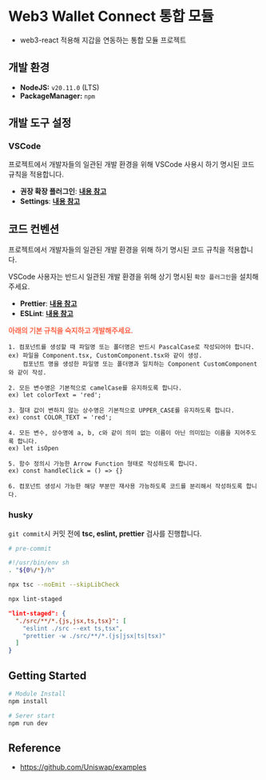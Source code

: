 # Web3 Wallet Connect 통합 모듈

* web3-react 적용해 지갑을 연동하는 통합 모듈 프로젝트

## 개발 환경

* **NodeJS:** `v20.11.0` (LTS)
* **PackageManager:** `npm`

## 개발 도구 설정

### VSCode

프로젝트에서 개발자들의 일관된 개발 환경을 위해 VSCode 사용시 하기 명시된 코드 규칙을 적용합니다.

* **권장 확장 플러그인**: **[내용 참고](./documents/vscode.extensions.md)**
* **Settings**: **[내용 참고](./documents/vscode.settings.md)**

## 코드 컨벤션

프로젝트에서 개발자들의 일관된 개발 환경을 위해 하기 명시된 코드 규칙을 적용합니다.

VSCode 사용자는 반드시 일관된 개발 환경을 위해 상기 명시된 `확장 플러그인`을 설치해주세요.

* **Prettier**: **[내용 참고](./documents/prettier.md)**
* **ESLint**: **[내용 참고](./documents/eslint.md)**

**<p style="color: tomato;">아래의 기본 규칙을 숙지하고 개발해주세요.</p>**

```plaintext
1. 컴포넌트를 생성할 때 파일명 또는 폴더명은 반드시 PascalCase로 작성되어야 합니다.
ex) 파일을 Component.tsx, CustomComponent.tsx와 같이 생성.
    컴포넌트 명을 생성한 파일명 또는 폴더명과 일치하는 Component CustomComponent와 같이 작성.

2. 모든 변수명은 기본적으로 camelCase를 유지하도록 합니다.
ex) let colorText = 'red';

3. 절대 값이 변하지 않는 상수명은 기본적으로 UPPER_CASE를 유지하도록 합니다.
ex) const COLOR_TEXT = 'red';

4. 모든 변수, 상수명에 a, b, c와 같이 의미 없는 이름이 아닌 의미있는 이름을 지어주도록 합니다.
ex) let isOpen

5. 함수 정의시 가능한 Arrow Function 형태로 작성하도록 합니다.
ex) const handleClick = () => {}

6. 컴포넌트 생성시 가능한 해당 부분만 재사용 가능하도록 코드를 분리해서 작성하도록 합니다.
```

### husky

`git commit`시 커밋 전에 **tsc, eslint, prettier** 검사를 진행합니다.

```bash
# pre-commit

#!/usr/bin/env sh
. "${0%/*}/h"

npx tsc --noEmit --skipLibCheck

npx lint-staged
```

```json
"lint-staged": {
  "./src/**/*.{js,jsx,ts,tsx}": [
    "eslint ./src --ext ts,tsx",
    "prettier -w ./src/**/*.(js|jsx|ts|tsx)"
  ]
}
```

## Getting Started

```bash
# Module Install
npm install

# Serer start
npm run dev
```

## Reference

* https://github.com/Uniswap/examples
